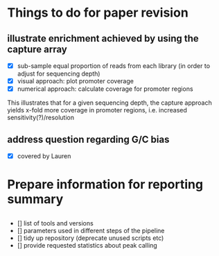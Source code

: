 # Things to do for paper revision
## illustrate enrichment achieved by using the capture array
- [x] sub-sample equal proportion of reads from each library (in order to adjust for sequencing depth)
- [x] visual approach: plot promoter coverage
- [x] numerical approach: calculate coverage for promoter regions

This illustrates that for a given sequencing depth, the capture approach yields x-fold more coverage in promoter regions, i.e. increased sensitivity(?)/resolution

## address question regarding G/C bias
- [x] covered by Lauren
 
# Prepare information for reporting summary
##
- [] list of tools and versions
- [] parameters used in different steps of the pipeline
- [] tidy up repository (deprecate unused scripts etc)
- [] provide requested statistics about peak calling
